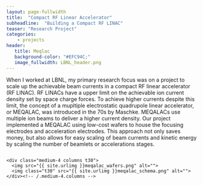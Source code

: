 ```yaml
---
layout: page-fullwidth
title:  "Compact RF Linear Accelerator"
subheadline:  "Building a Compact RF LINAC"
teaser: "Research Project"
categories:
    - projects
header:
   title: Meqlac
   background-color: "#EFC94C;"
   image_fullwidth: LBNL_header.png
---
```


When I worked at LBNL, my primary research focus was on a project to scale up the achievable beam currents in a compact RF linear accelerator (RF LINAC). RF LINACs have a upper limit on the achievable ion current density set by space charge forces. To achieve higher currents despite this limit, the concept of a mupltiple electrostatic quadrupole linear accelerator, or MEQALAC, was introduced in the 70s by Maschke. MEQALACs use multiple ion beams to deliver a higher current density. Our project implemented a MEQALAC using low-cost wafers to house the focusing electrodes and acceleration electrodes. This approach not only saves money, but also allows for easy scaling of beam currents and kinetic energy by scaling the number of beamlets or accelerations stages.

<div class="row">
    <div class="medium-8 columns t30">
    <img src="{{ site.urlimg }}meqalac_teststand.JPG" alt="">
    </div><!-- /.medium-8.columns -->

    <div class="medium-4 columns t30">
      <img src="{{ site.urlimg }}meqalac_wafers.png" alt="">
      <img class="t30" src="{{ site.urlimg }}meqalac_schema.png" alt="">
    </div><!-- /.medium-4.columns -->

</div><!-- /.row -->
